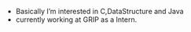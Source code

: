 
-  Basically I’m interested in C,DataStructure and Java
-  currently working at GRIP as a Intern.

<!---
SnehalSalve/SnehalSalve is a ✨ special ✨ repository because its `README.md` (this file) appears on your GitHub profile.
You can click the Preview link to take a look at your changes.
--->
